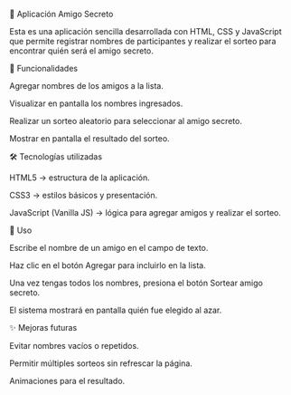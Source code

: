 🎁 Aplicación Amigo Secreto

Esta es una aplicación sencilla desarrollada con HTML, CSS y JavaScript que permite registrar nombres de participantes y realizar el sorteo para encontrar quién será el amigo secreto.


🚀 Funcionalidades

Agregar nombres de los amigos a la lista.

Visualizar en pantalla los nombres ingresados.

Realizar un sorteo aleatorio para seleccionar al amigo secreto.

Mostrar en pantalla el resultado del sorteo.

🛠️ Tecnologías utilizadas

HTML5 → estructura de la aplicación.

CSS3 → estilos básicos y presentación.

JavaScript (Vanilla JS) → lógica para agregar amigos y realizar el sorteo.

📌 Uso

Escribe el nombre de un amigo en el campo de texto.

Haz clic en el botón Agregar para incluirlo en la lista.

Una vez tengas todos los nombres, presiona el botón Sortear amigo secreto.

El sistema mostrará en pantalla quién fue elegido al azar.

✨ Mejoras futuras

Evitar nombres vacíos o repetidos.

Permitir múltiples sorteos sin refrescar la página.

Animaciones para el resultado.
